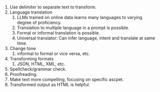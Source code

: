 
1. Use delimiter to separate text to transform.
2. Language translation
	1. LLMs trained on online data learns many languages to varying degree of proficiency.
	2. Translation to multiple language in a prompt is possible.
	3. Formal or informal translation is possible.
	4. Universal translator: Can infer language, intent and translate at same time.
3. Change tone
	1. informal to formal or vice versa, etc.
4. Transforming formats
	1. JSON, HTML, XML, etc.
5. Spellcheck/grammar check.
6. Proofreading.
7. Make text more compelling, focusing on specific ascpet.
8. Transformed output as HTML is helpful.
